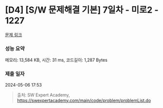 # [D4] [S/W 문제해결 기본] 7일차 - 미로2 - 1227 

[문제 링크](https://swexpertacademy.com/main/code/problem/problemDetail.do?contestProbId=AV14wL9KAGkCFAYD) 

### 성능 요약

메모리: 13,584 KB, 시간: 31 ms, 코드길이: 1,287 Bytes

### 제출 일자

2024-05-06 17:53



> 출처: SW Expert Academy, https://swexpertacademy.com/main/code/problem/problemList.do
